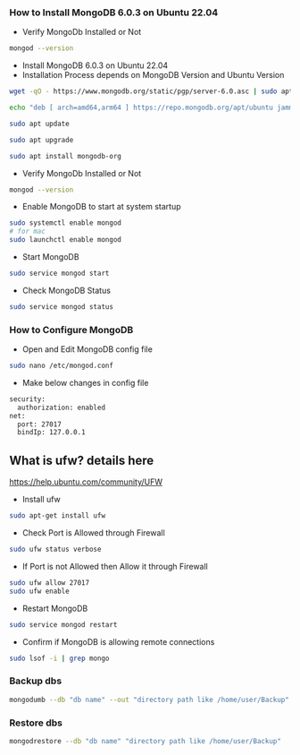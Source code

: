 ### How to Install MongoDB 6.0.3 on Ubuntu 22.04
- Verify MongoDb Installed or Not
```sh
mongod --version  
```
- Install MongoDB 6.0.3 on Ubuntu 22.04
- Installation Process depends on MongoDB Version and Ubuntu Version
```sh
wget -qO - https://www.mongodb.org/static/pgp/server-6.0.asc | sudo apt-key add -

echo "deb [ arch=amd64,arm64 ] https://repo.mongodb.org/apt/ubuntu jammy/mongodb-org/6.0 multiverse" | sudo tee /etc/apt/sources.list.d/mongodb-org-6.0.list

sudo apt update

sudo apt upgrade

sudo apt install mongodb-org
```

- Verify MongoDb Installed or Not
```sh
mongod --version  
```
- Enable MongoDB to start at system startup
```sh
sudo systemctl enable mongod
# for mac
sudo launchctl enable mongod
```
- Start MongoDB

```sh
sudo service mongod start
```
- Check MongoDB Status
```sh
sudo service mongod status 
```

### How to Configure MongoDB
- Open and Edit MongoDB config file
```sh
sudo nano /etc/mongod.conf
```
- Make below changes in config file
```sh
security:
  authorization: enabled
net:
  port: 27017
  bindIp: 127.0.0.1
```
## What is ufw? details here
https://help.ubuntu.com/community/UFW

- Install ufw
```sh
sudo apt-get install ufw
```
- Check Port is Allowed through Firewall
```sh
sudo ufw status verbose
```
- If Port is not Allowed then Allow it through Firewall
```sh
sudo ufw allow 27017
sudo ufw enable
```
- Restart MongoDB
```sh
sudo service mongod restart
```
- Confirm if MongoDB is allowing remote connections
```sh
sudo lsof -i | grep mongo
```

### Backup dbs  
``` sh
mongodumb --db "db name" --out "directory path like /home/user/Backup"
```
### Restore dbs 
``` sh
mongodrestore --db "db name" "directory path like /home/user/Backup"
```